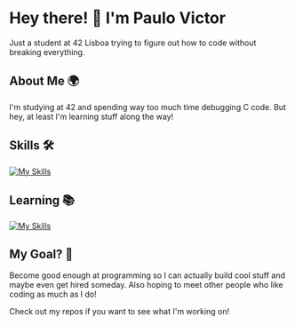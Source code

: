 # Hey there! 👋 I'm Paulo Victor

Just a student at 42 Lisboa trying to figure out how to code without breaking everything.

## About Me 🌍

I'm studying at 42 and spending way too much time debugging C code. But hey, at least I'm learning stuff along the way! 

## Skills 🛠️

  [![My Skills](https://skillicons.dev/icons?i=c,cpp,bash,js,html,css,git,github,vscode,vim,linux,windows)](https://skillicons.dev)

## Learning 📚
  
  [![My Skills](https://skillicons.dev/icons?i=docker,mysql,py,ts,react)](https://skillicons.dev)

## My Goal? 🎯

Become good enough at programming so I can actually build cool stuff and maybe even get hired someday. Also hoping to meet other people who like coding as much as I do! 

Check out my repos if you want to see what I'm working on!

